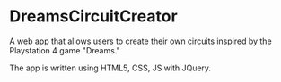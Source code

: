 # DreamsCircuitCreator
A web app that allows users to create their own circuits inspired by the Playstation 4 game "Dreams."

The app is written using HTML5, CSS, JS with JQuery.
